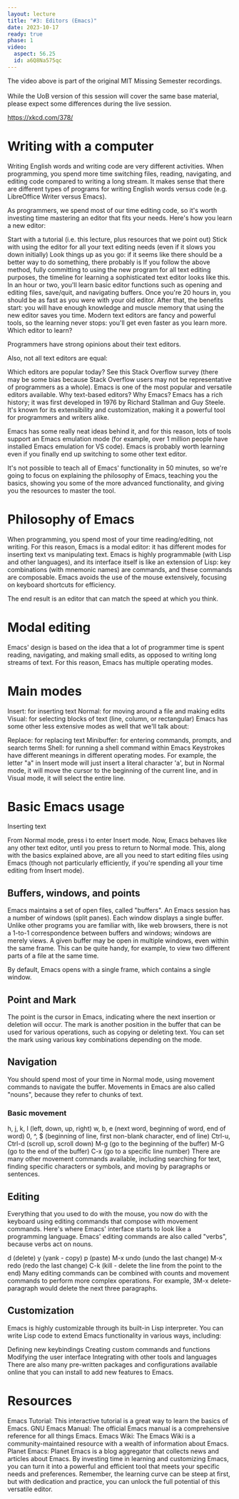 ```yaml
---
layout: lecture
title: "#3: Editors (Emacs)"
date: 2023-10-17
ready: true
phase: 1
video:
  aspect: 56.25
  id: a6Q8Na575qc
---
```



<div class="note">
The video above is part of the original MIT Missing Semester recordings.  <br><br>
While the UoB version of this session will cover the same base material, please expect some differences during the live session.
<br>
</div>

<https://xkcd.com/378/>

# Writing with a computer

Writing English words and writing code are very different activities. When programming, you spend more time switching files, reading, navigating, and editing code compared to writing a long stream. It makes sense that there are different types of programs for writing English words versus code (e.g. LibreOffice Writer versus Emacs).

As programmers, we spend most of our time editing code, so it's worth investing time mastering an editor that fits your needs. Here's how you learn a new editor:

Start with a tutorial (i.e. this lecture, plus resources that we point out)
Stick with using the editor for all your text editing needs (even if it slows you down initially)
Look things up as you go: if it seems like there should be a better way to do something, there probably is
If you follow the above method, fully committing to using the new program for all text editing purposes, the timeline for learning a sophisticated text editor looks like this. In an hour or two, you'll learn basic editor functions such as opening and editing files, save/quit, and navigating buffers. Once you're 20 hours in, you should be as fast as you were with your old editor. After that, the benefits start: you will have enough knowledge and muscle memory that using the new editor saves you time. Modern text editors are fancy and powerful tools, so the learning never stops: you'll get even faster as you learn more.
Which editor to learn?

Programmers have strong opinions about their text editors.

Also, not all text editors are equal:

Which editors are popular today? See this Stack Overflow survey (there may be some bias because Stack Overflow users may not be representative of programmers as a whole). Emacs is one of the most popular and versatile editors available.
Why text-based editors? Why Emacs?
Emacs has a rich history; it was first developed in 1976 by Richard Stallman and Guy Steele. It's known for its extensibility and customization, making it a powerful tool for programmers and writers alike.

Emacs has some really neat ideas behind it, and for this reason, lots of tools support an Emacs emulation mode (for example, over 1 million people have installed Emacs emulation for VS code). Emacs is probably worth learning even if you finally end up switching to some other text editor.

It's not possible to teach all of Emacs' functionality in 50 minutes, so we're going to focus on explaining the philosophy of Emacs, teaching you the basics, showing you some of the more advanced functionality, and giving you the resources to master the tool.

# Philosophy of Emacs

When programming, you spend most of your time reading/editing, not writing. For this reason, Emacs is a modal editor: it has different modes for inserting text vs manipulating text. Emacs is highly programmable (with Lisp and other languages), and its interface itself is like an extension of Lisp: key combinations (with mnemonic names) are commands, and these commands are composable. Emacs avoids the use of the mouse extensively, focusing on keyboard shortcuts for efficiency.

The end result is an editor that can match the speed at which you think.

# Modal editing

Emacs' design is based on the idea that a lot of programmer time is spent reading, navigating, and making small edits, as opposed to writing long streams of text. For this reason, Emacs has multiple operating modes.

# Main modes

Insert: for inserting text
Normal: for moving around a file and making edits
Visual: for selecting blocks of text (line, column, or rectangular)
Emacs has some other less extensive modes as well that we'll talk about:

Replace: for replacing text
Minibuffer: for entering commands, prompts, and search terms
Shell: for running a shell command within Emacs
Keystrokes have different meanings in different operating modes. For example, the letter "a" in Insert mode will just insert a literal character 'a', but in Normal mode, it will move the cursor to the beginning of the current line, and in Visual mode, it will select the entire line.

# Basic Emacs usage

Inserting text

From Normal mode, press i to enter Insert mode. Now, Emacs behaves like any other text editor, until you press <Esc> to return to Normal mode. This, along with the basics explained above, are all you need to start editing files using Emacs (though not particularly efficiently, if you're spending all your time editing from Insert mode).

## Buffers, windows, and points

Emacs maintains a set of open files, called "buffers". An Emacs session has a number of windows (split panes). Each window displays a single buffer. Unlike other programs you are familiar with, like web browsers, there is not a 1-to-1 correspondence between buffers and windows; windows are merely views. A given buffer may be open in multiple windows, even within the same frame. This can be quite handy, for example, to view two different parts of a file at the same time.

By default, Emacs opens with a single frame, which contains a single window.

## Point and Mark

The point is the cursor in Emacs, indicating where the next insertion or deletion will occur. The mark is another position in the buffer that can be used for various operations, such as copying or deleting text. You can set the mark using various key combinations depending on the mode.

## Navigation

You should spend most of your time in Normal mode, using movement commands to navigate the buffer. Movements in Emacs are also called "nouns", because they refer to chunks of text.

### Basic movement

h, j, k, l (left, down, up, right)
w, b, e (next word, beginning of word, end of word)
0, ^, $ (beginning of line, first non-blank character, end of line)
Ctrl-u, Ctrl-d (scroll up, scroll down)
M-g (go to the beginning of the buffer)
M-G (go to the end of the buffer)
C-x <line number> (go to a specific line number)
There are many other movement commands available, including searching for text, finding specific characters or symbols, and moving by paragraphs or sentences.

## Editing

Everything that you used to do with the mouse, you now do with the keyboard using editing commands that compose with movement commands. Here's where Emacs' interface starts to look like a programming language. Emacs' editing commands are also called "verbs", because verbs act on nouns.

d (delete)
y (yank - copy)
p (paste)
M-x undo (undo the last change)
M-x redo (redo the last change)
C-k (kill - delete the line from the point to the end)
Many editing commands can be combined with counts and movement commands to perform more complex operations. For example, 3M-x delete-paragraph would delete the next three paragraphs.

## Customization

Emacs is highly customizable through its built-in Lisp interpreter. You can write Lisp code to extend Emacs functionality in various ways, including:

Defining new keybindings
Creating custom commands and functions
Modifying the user interface
Integrating with other tools and languages
There are also many pre-written packages and configurations available online that you can install to add new features to Emacs.

# Resources

Emacs Tutorial: This interactive tutorial is a great way to learn the basics of Emacs.
GNU Emacs Manual: The official Emacs manual is a comprehensive reference for all things Emacs.
Emacs Wiki: The Emacs Wiki is a community-maintained resource with a wealth of information about Emacs.
Planet Emacs: Planet Emacs is a blog aggregator that collects news and articles about Emacs.
By investing time in learning and customizing Emacs, you can turn it into a powerful and efficient tool that meets your specific needs and preferences. Remember, the learning curve can be steep at first, but with dedication and practice, you can unlock the full potential of this versatile editor.
